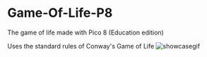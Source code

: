 # Game-Of-Life-P8
The game of life made with Pico 8 (Education edition)

Uses the standard rules of Conway's Game of Life
![showcasegif](https://github.com/Docas95/Game-Of-Life-P8/assets/61094301/c55fdf16-a26f-4a0d-a95a-67abdfe49e58)
